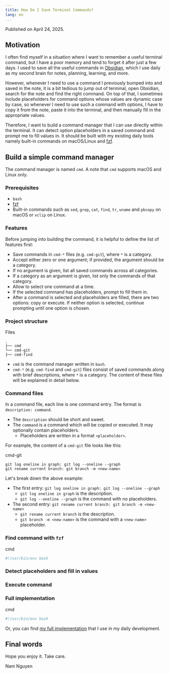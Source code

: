 ```yaml
---
title: How Do I Save Terminal Commands?
lang: en
...
```


Published on April 24, 2025.

## Motivation

I often find myself in a situation where I want to remember a useful terminal
command, but I have a poor memory and tend to forget it after just a few days.
I used to save all the useful commands in [Obsidian](https://obsidian.md), which
I use daily as my second brain for notes, planning, learning, and more.

However, whenever I need to use a command I previously bumped into and saved in
the note, it is a bit tedious to jump out of terminal, open Obsidian, search for
the note and find the right command. On top of that, I sometimes include
placeholders for command options whose values are dynamic case by case, so
whenever I need to use such a command with options, I have to copy it from the
note, paste it into the terminal, and then manually fill in the appropriate
values.

Therefore, I want to build a command manager that I can use directly within the
terminal. It can detect option placeholders in a saved command and prompt me to
fill values in. It should be built with my existing daily tools namely built-in
commands on macOS/Linux and [fzf](https://github.com/junegunn/fzf).

## Build a simple command manager

The command manager is named `cmd`. A note that `cmd` supports macOS and Linux
only.

### Prerequisites

- `bash`
- [fzf](https://github.com/junegunn/fzf)
- Built-in commands such as `sed`, `grep`, `cat`, `find`, `tr`, `uname` and
`pbcopy` on macOS or `xclip` on Linux.

### Features

Before jumping into building the command, it is helpful to define the list of
features first:

- Save commands in `cmd-*` files (e.g. `cmd-git`), where `*` is a category.
- Accept either zero or one argument; if provided, the argument should be a
category.
- If no argument is given, list all saved commands across all categories.
- If a category as an argument is given, list only the commands of that
category.
- Allow to select one command at a time.
- If the selected command has placeholders, prompt to fill them in.
- After a command is selected and placeholders are filled, there are two
options: copy or execute. If neither option is selected, continue prompting
until one option is chosen.

### Project structure

Files
``` {.numberLines}
.
├── cmd
└── cmd-git
├── cmd-find
```

- `cmd` is the command manager written in `bash`.
- `cmd-*` (e.g. `cmd-find` and `cmd-git`) files consist of saved commands along
with brief descriptions, where `*` is a category. The content of these files
will be explained in detail below.

### Command files

In a command file, each line is one command entry. The format is
`description: command`.

- The `description` should be short and sweet.
- The `command` is a command which will be copied or executed. It may optionally
contain placeholders.
  - Placeholders are written in a format `<placeholder>`.

For example, the content of a `cmd-git` file looks like this:

cmd-git
``` {.numberLines}
git log oneline in graph: git log --oneline --graph
git rename current branch: git branch -m <new-name>
```

Let's break down the above example:

- The first entry: `git log oneline in graph: git log --oneline --graph`
  - `git log oneline in graph` is the description.
  - `git log --oneline --graph` is the command with no placeholders.
- The second entry: `git rename current branch: git branch -m <new-name>`
  - `git rename current branch` is the description.
  - `git branch -m <new-name>` is the command with a `<new-name>` placeholder.

### Find command with `fzf`

cmd
```bash {.numberLines}
#!/usr/bin/env bash
```

### Detect placeholders and fill in values

### Execute command

### Full implementation

cmd
```bash {.numberLines}
#!/usr/bin/env bash
```

Or, you can find [my full implementation](https://github.com/namvnngu/.dotfiles/blob/main/bin/cmd)
that I use in my daily development.

## Final words

Hope you enjoy it. Take care.

Nam Nguyen
